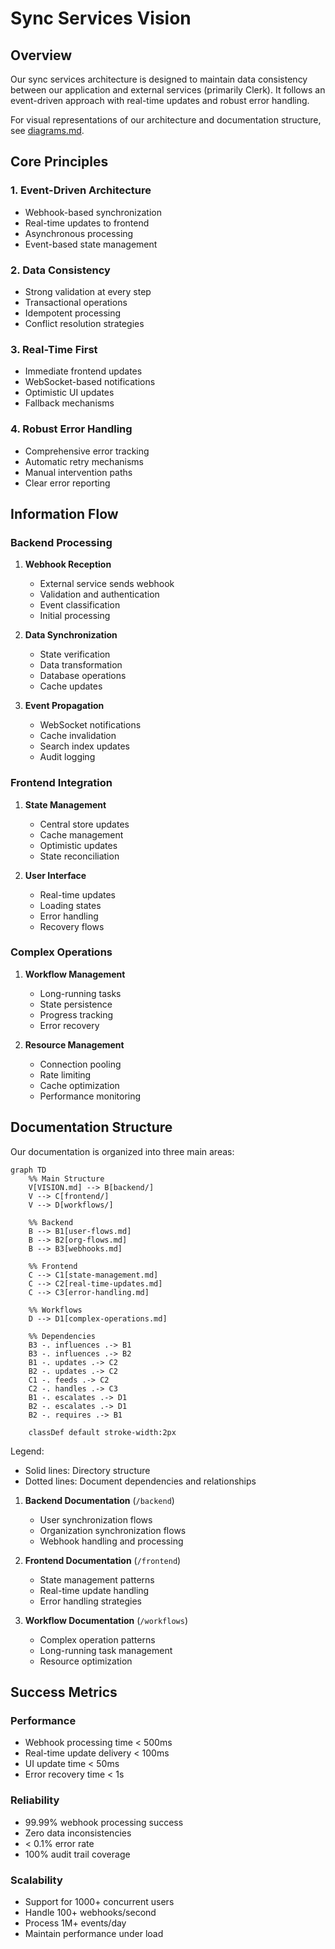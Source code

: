 # Sync Services Vision

## Overview

Our sync services architecture is designed to maintain data consistency between our application and external services (primarily Clerk). It follows an event-driven approach with real-time updates and robust error handling.

For visual representations of our architecture and documentation structure, see [diagrams.md](./diagrams.md).

## Core Principles

### 1. Event-Driven Architecture
- Webhook-based synchronization
- Real-time updates to frontend
- Asynchronous processing
- Event-based state management

### 2. Data Consistency
- Strong validation at every step
- Transactional operations
- Idempotent processing
- Conflict resolution strategies

### 3. Real-Time First
- Immediate frontend updates
- WebSocket-based notifications
- Optimistic UI updates
- Fallback mechanisms

### 4. Robust Error Handling
- Comprehensive error tracking
- Automatic retry mechanisms
- Manual intervention paths
- Clear error reporting

## Information Flow

### Backend Processing
1. **Webhook Reception**
   - External service sends webhook
   - Validation and authentication
   - Event classification
   - Initial processing

2. **Data Synchronization**
   - State verification
   - Data transformation
   - Database operations
   - Cache updates

3. **Event Propagation**
   - WebSocket notifications
   - Cache invalidation
   - Search index updates
   - Audit logging

### Frontend Integration
1. **State Management**
   - Central store updates
   - Cache management
   - Optimistic updates
   - State reconciliation

2. **User Interface**
   - Real-time updates
   - Loading states
   - Error handling
   - Recovery flows

### Complex Operations
1. **Workflow Management**
   - Long-running tasks
   - State persistence
   - Progress tracking
   - Error recovery

2. **Resource Management**
   - Connection pooling
   - Rate limiting
   - Cache optimization
   - Performance monitoring

## Documentation Structure

Our documentation is organized into three main areas:

```mermaid
graph TD
    %% Main Structure
    V[VISION.md] --> B[backend/]
    V --> C[frontend/]
    V --> D[workflows/]
    
    %% Backend
    B --> B1[user-flows.md]
    B --> B2[org-flows.md]
    B --> B3[webhooks.md]
    
    %% Frontend
    C --> C1[state-management.md]
    C --> C2[real-time-updates.md]
    C --> C3[error-handling.md]
    
    %% Workflows
    D --> D1[complex-operations.md]
    
    %% Dependencies
    B3 -. influences .-> B1
    B3 -. influences .-> B2
    B1 -. updates .-> C2
    B2 -. updates .-> C2
    C1 -. feeds .-> C2
    C2 -. handles .-> C3
    B1 -. escalates .-> D1
    B2 -. escalates .-> D1
    B2 -. requires .-> B1

    classDef default stroke-width:2px
```

Legend:
- Solid lines: Directory structure
- Dotted lines: Document dependencies and relationships

1. **Backend Documentation** (`/backend`)
   - User synchronization flows
   - Organization synchronization flows
   - Webhook handling and processing

2. **Frontend Documentation** (`/frontend`)
   - State management patterns
   - Real-time update handling
   - Error handling strategies

3. **Workflow Documentation** (`/workflows`)
   - Complex operation patterns
   - Long-running task management
   - Resource optimization

## Success Metrics

### Performance
- Webhook processing time < 500ms
- Real-time update delivery < 100ms
- UI update time < 50ms
- Error recovery time < 1s

### Reliability
- 99.99% webhook processing success
- Zero data inconsistencies
- < 0.1% error rate
- 100% audit trail coverage

### Scalability
- Support for 1000+ concurrent users
- Handle 100+ webhooks/second
- Process 1M+ events/day
- Maintain performance under load 
